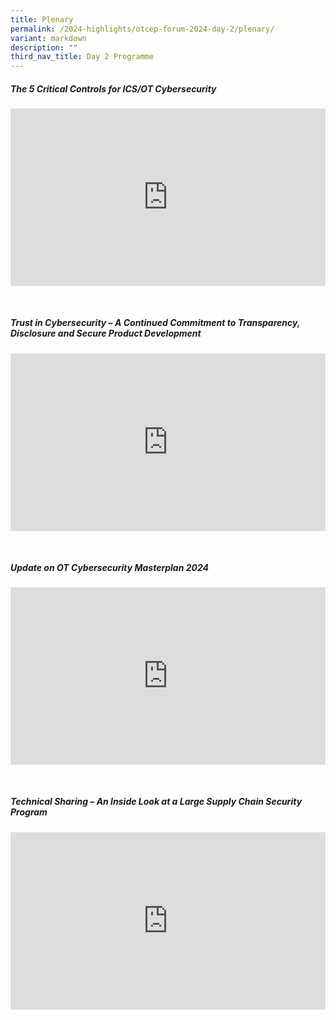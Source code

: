 ```yaml
---
title: Plenary
permalink: /2024-highlights/otcep-forum-2024-day-2/plenary/
variant: markdown
description: ""
third_nav_title: Day 2 Programme
---
```

##### The 5 Critical Controls for ICS/OT Cybersecurity
<p></p><div class="video-container">
<iframe width="853" height="315" src="https://www.youtube.com/embed/I2-m-QIOXVw?si=PEx90ZHOZCXG_diO" frameborder="0" allow="accelerometer; autoplay; encrypted-media; gyroscope; picture-in-picture" allowfullscreen=""></iframe></div><p></p><br>

##### Trust in Cybersecurity – A Continued Commitment to Transparency, Disclosure and Secure Product Development 

<p></p><div class="video-container">
<iframe width="853" height="315" src="https://www.youtube.com/embed/1nIIBI2TWEo?si=V2-i0fxYD4JQuiuM" frameborder="0" allow="accelerometer; autoplay; encrypted-media; gyroscope; picture-in-picture" allowfullscreen=""></iframe></div><p></p><br>

##### Update on OT Cybersecurity Masterplan 2024
<p></p><div class="video-container">
<iframe width="853" height="315" src="https://www.youtube.com/embed/EWmRD-S-vXY?si=lU1SVuIMFAf_B1iy" frameborder="0" allow="accelerometer; autoplay; encrypted-media; gyroscope; picture-in-picture" allowfullscreen=""></iframe></div><p></p><br>

##### Technical Sharing – An Inside Look at a Large Supply Chain Security Program
<p></p><div class="video-container">
<iframe width="853" height="315" src="https://www.youtube.com/embed/BbbbFWviCVw?si=Cgv70m3w8b40vFQt" frameborder="0" allow="accelerometer; autoplay; encrypted-media; gyroscope; picture-in-picture" allowfullscreen=""></iframe></div><p></p>



<style type="text/css"> 
	    .video-container {
      position: relative;
      padding-bottom: 56.25%; /* 16:9 */
      height: 0;
    }
    .video-container iframe {
      position: absolute;
      top: 0;
      left: 0;
      width: 100%;
      height: 100%;
    }
	</style>